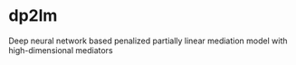 # dp2lm
Deep neural network based penalized partially linear mediation model with high-dimensional mediators
